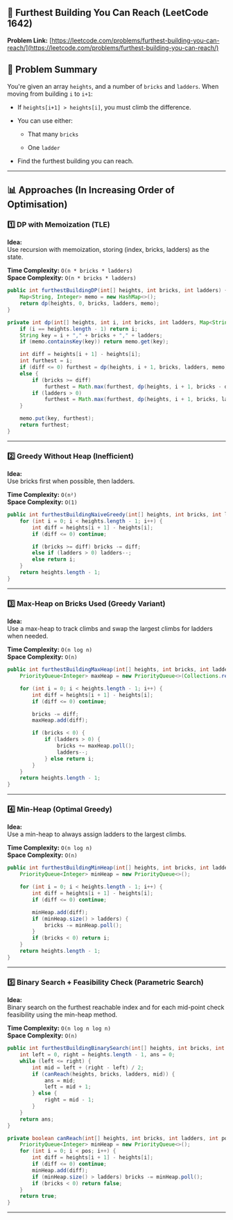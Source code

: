 

## 📖 Furthest Building You Can Reach (LeetCode 1642)

**Problem Link:** [https://leetcode.com/problems/furthest-building-you-can-reach/](https://leetcode.com/problems/furthest-building-you-can-reach/)



## 📜 Problem Summary

You're given an array `heights`, and a number of `bricks` and `ladders`. When moving from building `i` to `i+1`:

-   If `heights[i+1] > heights[i]`, you must climb the difference.
    
-   You can use either:
    
    -   That many `bricks`
        
    -   One `ladder`
        
-   Find the furthest building you can reach.
    

----------

## 📊 Approaches (In Increasing Order of Optimisation)



### 1️⃣ DP with Memoization (TLE)

**Idea:**  
Use recursion with memoization, storing (index, bricks, ladders) as the state.

**Time Complexity:** `O(n * bricks * ladders)`  
**Space Complexity:** `O(n * bricks * ladders)`

```java
public int furthestBuildingDP(int[] heights, int bricks, int ladders) {
    Map<String, Integer> memo = new HashMap<>();
    return dp(heights, 0, bricks, ladders, memo);
}

private int dp(int[] heights, int i, int bricks, int ladders, Map<String, Integer> memo) {
    if (i == heights.length - 1) return i;
    String key = i + "," + bricks + "," + ladders;
    if (memo.containsKey(key)) return memo.get(key);

    int diff = heights[i + 1] - heights[i];
    int furthest = i;
    if (diff <= 0) furthest = dp(heights, i + 1, bricks, ladders, memo);
    else {
        if (bricks >= diff)
            furthest = Math.max(furthest, dp(heights, i + 1, bricks - diff, ladders, memo));
        if (ladders > 0)
            furthest = Math.max(furthest, dp(heights, i + 1, bricks, ladders - 1, memo));
    }

    memo.put(key, furthest);
    return furthest;
}

```

----------

### 2️⃣ Greedy Without Heap (Inefficient)

**Idea:**  
Use bricks first when possible, then ladders.

**Time Complexity:** `O(n²)`  
**Space Complexity:** `O(1)`

```java
public int furthestBuildingNaiveGreedy(int[] heights, int bricks, int ladders) {
    for (int i = 0; i < heights.length - 1; i++) {
        int diff = heights[i + 1] - heights[i];
        if (diff <= 0) continue;

        if (bricks >= diff) bricks -= diff;
        else if (ladders > 0) ladders--;
        else return i;
    }
    return heights.length - 1;
}

```

----------

### 3️⃣ Max-Heap on Bricks Used (Greedy Variant)

**Idea:**  
Use a max-heap to track climbs and swap the largest climbs for ladders when needed.

**Time Complexity:** `O(n log n)`  
**Space Complexity:** `O(n)`

```java
public int furthestBuildingMaxHeap(int[] heights, int bricks, int ladders) {
    PriorityQueue<Integer> maxHeap = new PriorityQueue<>(Collections.reverseOrder());

    for (int i = 0; i < heights.length - 1; i++) {
        int diff = heights[i + 1] - heights[i];
        if (diff <= 0) continue;

        bricks -= diff;
        maxHeap.add(diff);

        if (bricks < 0) {
            if (ladders > 0) {
                bricks += maxHeap.poll();
                ladders--;
            } else return i;
        }
    }
    return heights.length - 1;
}

```

----------

### 4️⃣ Min-Heap (Optimal Greedy)

**Idea:**  
Use a min-heap to always assign ladders to the largest climbs.

**Time Complexity:** `O(n log n)`  
**Space Complexity:** `O(n)`

```java
public int furthestBuildingMinHeap(int[] heights, int bricks, int ladders) {
    PriorityQueue<Integer> minHeap = new PriorityQueue<>();

    for (int i = 0; i < heights.length - 1; i++) {
        int diff = heights[i + 1] - heights[i];
        if (diff <= 0) continue;

        minHeap.add(diff);
        if (minHeap.size() > ladders) {
            bricks -= minHeap.poll();
        }
        if (bricks < 0) return i;
    }
    return heights.length - 1;
}

```

----------

### 5️⃣ Binary Search + Feasibility Check (Parametric Search)

**Idea:**  
Binary search on the furthest reachable index and for each mid-point check feasibility using the min-heap method.

**Time Complexity:** `O(n log n log n)`  
**Space Complexity:** `O(n)`

```java
public int furthestBuildingBinarySearch(int[] heights, int bricks, int ladders) {
    int left = 0, right = heights.length - 1, ans = 0;
    while (left <= right) {
        int mid = left + (right - left) / 2;
        if (canReach(heights, bricks, ladders, mid)) {
            ans = mid;
            left = mid + 1;
        } else {
            right = mid - 1;
        }
    }
    return ans;
}

private boolean canReach(int[] heights, int bricks, int ladders, int pos) {
    PriorityQueue<Integer> minHeap = new PriorityQueue<>();
    for (int i = 0; i < pos; i++) {
        int diff = heights[i + 1] - heights[i];
        if (diff <= 0) continue;
        minHeap.add(diff);
        if (minHeap.size() > ladders) bricks -= minHeap.poll();
        if (bricks < 0) return false;
    }
    return true;
}

```

----------

